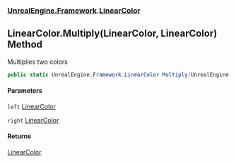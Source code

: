 ### [UnrealEngine.Framework](UnrealEngine_Framework.md 'UnrealEngine.Framework').[LinearColor](LinearColor.md 'UnrealEngine.Framework.LinearColor')
## LinearColor.Multiply(LinearColor, LinearColor) Method
Multiplies two colors  
```csharp
public static UnrealEngine.Framework.LinearColor Multiply(UnrealEngine.Framework.LinearColor left, UnrealEngine.Framework.LinearColor right);
```
#### Parameters
<a name='UnrealEngine_Framework_LinearColor_Multiply(UnrealEngine_Framework_LinearColor_UnrealEngine_Framework_LinearColor)_left'></a>
`left` [LinearColor](LinearColor.md 'UnrealEngine.Framework.LinearColor')  
  
<a name='UnrealEngine_Framework_LinearColor_Multiply(UnrealEngine_Framework_LinearColor_UnrealEngine_Framework_LinearColor)_right'></a>
`right` [LinearColor](LinearColor.md 'UnrealEngine.Framework.LinearColor')  
  
#### Returns
[LinearColor](LinearColor.md 'UnrealEngine.Framework.LinearColor')  
